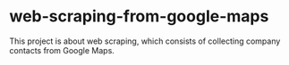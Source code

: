 # web-scraping-from-google-maps
This project is about web scraping, which consists of collecting company contacts from Google Maps.
